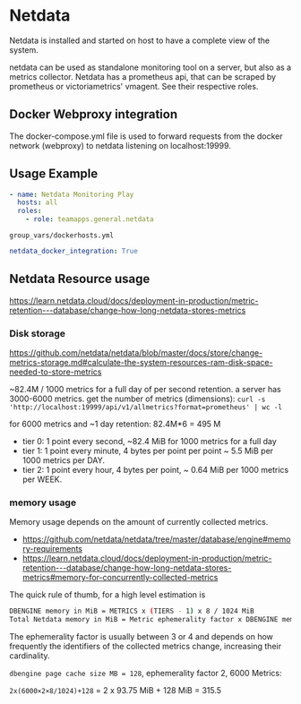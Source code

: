 # Netdata

Netdata is installed and started on host to have a complete view of the system.

netdata can be used as standalone monitoring tool on a server, but also as a metrics collector. Netdata has a prometheus api, that can be scraped by prometheus or victoriametrics' vmagent. See their respective roles.

## Docker Webproxy integration

The docker-compose.yml file is used to forward requests from the docker network (webproxy) to netdata listening on localhost:19999.

## Usage Example

~~~yaml
- name: Netdata Monitoring Play
  hosts: all
  roles:
    - role: teamapps.general.netdata
~~~

`group_vars/dockerhosts.yml`

~~~yaml
netdata_docker_integration: True
~~~

## Netdata Resource usage

<https://learn.netdata.cloud/docs/deployment-in-production/metric-retention---database/change-how-long-netdata-stores-metrics>

### Disk storage

<https://github.com/netdata/netdata/blob/master/docs/store/change-metrics-storage.md#calculate-the-system-resources-ram-disk-space-needed-to-store-metrics>

~82.4M / 1000 metrics for a full day of per second retention.
a server has 3000-6000 metrics.
get the number of metrics (dimensions): `curl -s 'http://localhost:19999/api/v1/allmetrics?format=prometheus' | wc -l`

for 6000 metrics and ~1 day retention: 82.4M*6 = 495 M

* tier 0: 1 point every second, ~82.4 MiB for 1000 metrics for a full day
* tier 1: 1 point every minute, 4 bytes per point per point ~ 5.5 MiB per 1000 metrics per DAY.
* tier 2: 1 point every hour, 4 bytes per point, ~ 0.64 MiB per 1000 metrics per WEEK.

### memory usage

Memory usage depends on the amount of currently collected metrics.

* <https://github.com/netdata/netdata/tree/master/database/engine#memory-requirements>
* <https://learn.netdata.cloud/docs/deployment-in-production/metric-retention---database/change-how-long-netdata-stores-metrics#memory-for-concurrently-collected-metrics>

The quick rule of thumb, for a high level estimation is

~~~bash
DBENGINE memory in MiB = METRICS x (TIERS - 1) x 8 / 1024 MiB
Total Netdata memory in MiB = Metric ephemerality factor x DBENGINE memory in MiB + "dbengine page cache size MB" from netdata.conf
~~~

The ephemerality factor is usually between 3 or 4 and depends on how frequently the identifiers of the collected metrics change, increasing their cardinality.

`dbengine page cache size MB = 128`, ephemerality factor 2, 6000 Metrics:

`2x(6000×2×8/1024)+128` = 2 x 93.75 MiB + 128 MiB = 315.5
